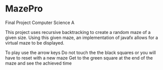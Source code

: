 # MazePro
Final Project Computer Science A

This project uses recursive backtracking to create a random maze of a given size. Using this given maze, an implementation of javafx allows for a virtual maze to be displayed.

To play use the arrow keys
Do not touch the the black squares or you will have to reset with a new maze
Get to the green square at the end of the maze and see the achieved time

